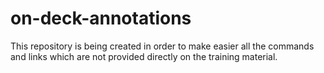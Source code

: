 # on-deck-annotations
This repository is being created in order to make easier all the commands and links which are not provided directly on the training material. 
